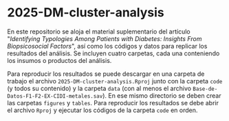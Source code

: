 # 2025-DM-cluster-analysis
En este repositorio se aloja el material suplementario del artículo "_Identifying Typologies Among Patients with Diabetes: Insights From Biopsicosocial Factors_", así como los códigos y datos para replicar los resultados del análisis. Se incluyen cuatro carpetas, cada una conteniendo los insumos o productos del análisis.

Para reproducir los resultados se puede descargar en una carpeta de trabajo el archivo `2025-DM-cluster-analysis.Rproj` junto con la carpeta `code` (y todos su contenido) y la carpeta `data` (con al menos el archivo `Base-de-Datos-F1-F2-EX-CIDI-metales.sav`). En ese mismo directorio se deben crear las carpetas `figures` y `tables`. Para reproducir los resultados se debe abrir el archivo `Rproj` y ejecutar los códigos de la carpeta `code` en orden.
